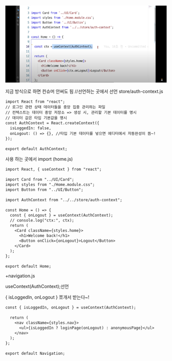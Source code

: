![alt text](image-2.png)


지금 방식으로 하면 컨슈머 안써도 됨
//선언하는 곳에서 선언 store/auth-context.js
```
import React from "react";
// 로그인 관련 상태 데이터들을 중앙 집중 관리하는 파일
// 컨텍스트는 데이터 중앙 저장소 => 생성 시, 관리할 기본 데이터를 명시
// 데이터 값은 타입 기본값을 명시
const AuthContext = React.createContext({
  isLoggedIn: false,
  onLogout: () => {}, //타입 기본 데이터를 넣으면 에디터에서 자동완성이 뜸~!
});

export default AuthContext;
```

사용 하는 곳에서 import (home.js)

```
import React, { useContext } from "react";

import Card from "../UI/Card";
import styles from "./Home.module.css";
import Button from "../UI/Button";

import AuthContext from "../../store/auth-context";

const Home = () => {
  const { onLogout } = useContext(AuthContext);
  // console.log("ctx:", ctx);
  return (
    <Card className={styles.home}>
      <h1>Welcome back!</h1>
      <Button onClick={onLogout}>Logout</Button>
    </Card>
  );
};

export default Home;

```
+navigation.js

useContext(AuthContext);선언

 { isLoggedIn, onLogout } 쪼개서 받는다~!

```
const { isLoggedIn, onLogout } = useContext(AuthContext);

  return (
    <nav className={styles.nav}>
      <ul>{isLoggedIn ? loginPage(onLogout) : anonymousPage}</ul>
    </nav>
  );
};

export default Navigation;

```
